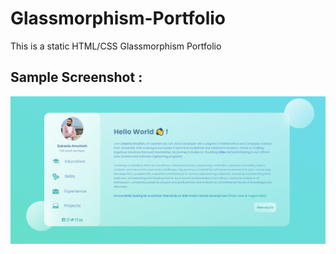 # Glassmorphism-Portfolio
This is a static HTML/CSS Glassmorphism Portfolio 

## Sample Screenshot :
<p align="center">
  <img  src="images/xxx.png">